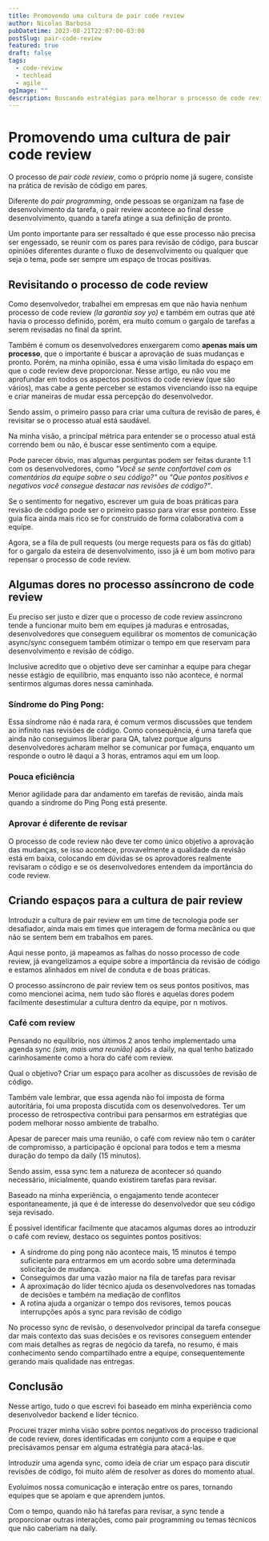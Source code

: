 ```yaml
---
title: Promovendo uma cultura de pair code review
author: Nicolas Barbosa
pubDatetime: 2023-08-21T22:07:00-03:00
postSlug: pair-code-review
featured: true
draft: false
tags:
  - code-review
  - techlead
  - agile
ogImage: ""
description: Buscando estratégias para melhorar o processo de code review
---
```


# Promovendo uma cultura de pair code review

O processo de _pair code review_, como o próprio nome já sugere, consiste na prática de revisão de código em pares.

Diferente do _pair programming_, onde pessoas se organizam na fase de desenvolvimento da tarefa, o pair review acontece ao final desse desenvolvimento, quando a tarefa atinge a sua definição de pronto.

Um ponto importante para ser ressaltado é que esse processo não precisa ser engessado, se reunir com os pares para revisão de código, para buscar opiniões diferentes durante o fluxo de desenvolvimento ou qualquer que seja o tema, pode ser sempre um espaço de trocas positivas.

## Revisitando o processo de code review

Como desenvolvedor, trabalhei em empresas em que não havia nenhum processo de code review _(la garantia soy yo)_ e também em outras que até havia o processo definido, porém, era muito comum o gargalo de tarefas a serem revisadas no final da sprint.

Também é comum os desenvolvedores enxergarem como **apenas mais um processo**, que o importante é buscar a aprovação de suas mudanças e pronto. Porém, na minha opinião, essa é uma visão limitada do espaço em que o code review deve proporcionar. Nesse artigo, eu não vou me aprofundar em todos os aspectos positivos do code review (que são vários), mas cabe a gente perceber se estamos vivenciando isso na equipe e criar maneiras de mudar essa percepção do desenvolvedor.

Sendo assim, o primeiro passo para criar uma cultura de revisão de pares, é revisitar se o processo atual está saudável.

Na minha visão, a principal métrica para entender se o processo atual está correndo bem ou não, é buscar esse sentimento com a equipe.

Pode parecer óbvio, mas algumas perguntas podem ser feitas durante 1:1 com os desenvolvedores, como _"Você se sente confortável com os comentários da equipe sobre o seu código?"_ ou _"Que pontos positivos e negativos você consegue destacar nas revisões de código?"_.

Se o sentimento for negativo, escrever um guia de boas práticas para revisão de código pode ser o primeiro passo para virar esse ponteiro. Esse guia fica ainda mais rico se for construído de forma colaborativa com a equipe.

Agora, se a fila de pull requests (ou merge requests para os fãs do gitlab) for o gargalo da esteira de desenvolvimento, isso já é um bom motivo para repensar o processo de code review.

## Algumas dores no processo assíncrono de code review

Eu preciso ser justo e dizer que o processo de code review assíncrono tende a funcionar muito bem em equipes já maduras e entrosadas, desenvolvedores que conseguem equilibrar os momentos de comunicação async/sync conseguem também otimizar o tempo  em que reservam para desenvolvimento e revisão de código.

Inclusive acredito que o objetivo deve ser caminhar a equipe para chegar nesse estágio de equilíbrio, mas enquanto isso não acontece, é normal sentirmos algumas dores nessa caminhada.

### Síndrome do Ping Pong:
Essa síndrome não é nada rara, é comum vermos discussões que tendem ao infinito nas revisões de código. Como consequência, é uma tarefa que ainda não conseguimos liberar para QA, talvez porque alguns desenvolvedores acharam melhor se comunicar por fumaça, enquanto um responde o outro lê daqui a 3 horas, entramos aqui em um loop.

### Pouca eficiência
Menor agilidade para dar andamento em tarefas de revisão, ainda mais quando a síndrome do Ping Pong está presente.

### Aprovar é diferente de revisar
O processo de code review não deve ter como único objetivo a aprovação das mudanças, se isso acontece, provavelmente a qualidade da revisão está em baixa, colocando em dúvidas se os aprovadores realmente revisaram o código e se os desenvolvedores entendem da importância do code review.


## Criando espaços para a cultura de pair review

Introduzir a cultura de pair review em um time de tecnologia pode ser desafiador, ainda mais em times que interagem de forma mecânica ou que não se sentem bem em trabalhos em pares.

Aqui nesse ponto, já mapeamos as falhas do nosso processo de code review, já evangelizamos a equipe sobre a importância da revisão de código e estamos alinhados em nível de conduta e de boas práticas.

O processo assíncrono de pair review tem os seus pontos positivos, mas como mencionei acima, nem tudo são flores e aquelas dores podem facilmente desestimular a cultura dentro da equipe, por n motivos.

### Café com review

Pensando no equilíbrio, nos últimos 2 anos tenho implementado uma agenda sync _(sim, mais uma reunião)_ após a daily, na qual tenho batizado carinhosamente como a hora do café com review.

Qual o objetivo? Criar um espaço para acolher as discussões de revisão de código.

Também vale lembrar, que essa agenda não foi imposta de forma autoritária, foi uma proposta discutida com os desenvolvedores. Ter um processo de retrospectiva contribui para pensarmos em estratégias que podem melhorar nosso ambiente de trabalho.


Apesar de parecer mais uma reunião, o café com review não tem o caráter de compromisso, a participação é opcional para todos e tem a mesma duração do tempo da daily (15 minutos).

Sendo assim, essa sync tem a natureza de acontecer só quando necessário, inicialmente, quando existirem tarefas para revisar.

Baseado na minha experiência, o engajamento tende acontecer espontaneamente, já que é de interesse do desenvolvedor que seu código seja revisado.

É possível identificar facilmente que atacamos algumas dores ao introduzir o café com review, destaco os seguintes pontos positivos:

-   A síndrome do ping pong não acontece mais, 15 minutos é tempo suficiente para entrarmos em um acordo sobre uma determinada solicitação de mudança.
-   Conseguimos dar uma vazão maior na fila de tarefas para revisar
-   A aproximação do líder técnico ajuda os desenvolvedores nas tomadas de decisões e também na mediação de conflitos
-   A rotina ajuda a organizar o tempo dos revisores, temos poucas interrupções após a sync para revisão de código

No processo sync de revisão, o desenvolvedor principal da tarefa consegue dar mais contexto das suas decisões e os revisores conseguem entender com mais detalhes as regras de negócio da tarefa, no resumo, é mais conhecimento sendo compartilhado entre a equipe, consequentemente gerando mais qualidade nas entregas.


## Conclusão

Nesse artigo, tudo o que escrevi foi baseado em minha experiência como desenvolvedor backend e líder técnico.

Procurei trazer minha visão sobre pontos negativos do processo tradicional de code review, dores identificadas em conjunto com a equipe e que precisávamos pensar em alguma estratégia para atacá-las.

Introduzir uma agenda sync, como ideia de criar um espaço para discutir revisões de código, foi muito além de resolver as dores do momento atual.

Evoluímos nossa comunicação e interação entre os pares, tornando equipes que se apoiam e que aprendem juntos.

Com o tempo, quando não há tarefas para revisar, a sync tende a proporcionar outras interações, como pair programming ou temas técnicos que não caberiam na daily.